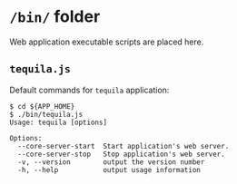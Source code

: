 # `/bin/` folder

Web application executable scripts are placed here.

## `tequila.js`

Default commands for `tequila` application:
```
$ cd ${APP_HOME}
$ ./bin/tequila.js 
Usage: tequila [options]

Options:
  --core-server-start  Start application's web server.
  --core-server-stop   Stop application's web server.
  -v, --version        output the version number
  -h, --help           output usage information
```